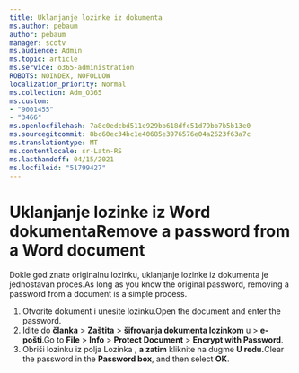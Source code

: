 ```yaml
---
title: Uklanjanje lozinke iz dokumenta
ms.author: pebaum
author: pebaum
manager: scotv
ms.audience: Admin
ms.topic: article
ms.service: o365-administration
ROBOTS: NOINDEX, NOFOLLOW
localization_priority: Normal
ms.collection: Adm_O365
ms.custom:
- "9001455"
- "3466"
ms.openlocfilehash: 7a8c0edcbd511e929bb618dfc51d79bb7b5b13e0
ms.sourcegitcommit: 8bc60ec34bc1e40685e3976576e04a2623f63a7c
ms.translationtype: MT
ms.contentlocale: sr-Latn-RS
ms.lasthandoff: 04/15/2021
ms.locfileid: "51799427"
---
```

# <a name="remove-a-password-from-a-word-document"></a><span data-ttu-id="cae00-102">Uklanjanje lozinke iz Word dokumenta</span><span class="sxs-lookup"><span data-stu-id="cae00-102">Remove a password from a Word document</span></span>

<span data-ttu-id="cae00-103">Dokle god znate originalnu lozinku, uklanjanje lozinke iz dokumenta je jednostavan proces.</span><span class="sxs-lookup"><span data-stu-id="cae00-103">As long as you know the original password, removing a password from a document is a simple process.</span></span>

1. <span data-ttu-id="cae00-104">Otvorite dokument i unesite lozinku.</span><span class="sxs-lookup"><span data-stu-id="cae00-104">Open the document and enter the password.</span></span>
2. <span data-ttu-id="cae00-105">Idite do **članka**  >  **Zaštita**  >  **šifrovanja dokumenta lozinkom** u  >  **e-pošti**.</span><span class="sxs-lookup"><span data-stu-id="cae00-105">Go to **File** > **Info** > **Protect Document** > **Encrypt with Password**.</span></span>
3. <span data-ttu-id="cae00-106">Obriši lozinku iz polja Lozinka , **a zatim** kliknite na dugme **U redu.**</span><span class="sxs-lookup"><span data-stu-id="cae00-106">Clear the password in the **Password box**, and then select **OK**.</span></span>